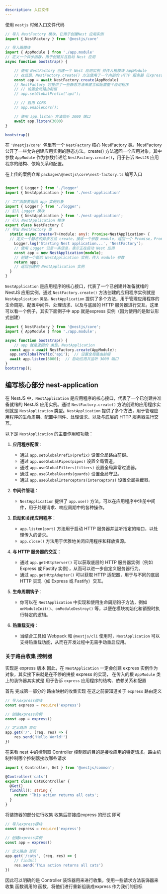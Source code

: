 ```yaml
---
description: 入口文件
---
```


使用 `nestjs` 时候入口文件代码

~~~ts
// 导入 NestFactory 模块，它用于创建Nest 应用实例
import { NestFactory } from '@nestjs/core'

// 导入跟模块
import { AppModule } from './app.module'
// 定义一个异步函数，用于创建并且启动 Nest 应用
async function bootstrap() {

	// 使用 NestFactory 创建一个 Nest 应用实例 并传入根模块 AppModule
	// 在底层，NestFactory.create() 方法使用了一个内部的 HTTP 服务器（Express 或 Fastify）来处理传入的请求
	const app = await NestFactory.create(AppModule)
	// NestFactory 它提供了一些静态方法来建立和配置整个应用程序
	// // 设置全局路由前缀
	// app.setGlobalPrefix("api");

	// // 启用 CORS
	// app.enableCors();

	// 使用 app.listen 方法监听 3000 端口
	await app.listen(3000)
}

bootstrap()
~~~

在 `'@nestjs/core'` 包里有一个 `NestFactory` 核心 NestFactory 类。NestFactory 公开了一些允许创建应用实例的静态方法。create() 方法返回一个应用对象，其中参数 `AppModule` 作为参数传递给 `NestFactory.create()`，用于告诉 `NestJS` 应用程序的结构、依赖关系和配置。

在上传的案例仓库 `packages\@nestjs\core\nest-factory.ts`  编写入口

~~~ ts

import { Logger } from './logger'
import { NestApplication } from './nest-application'

// 工厂函数要返回 app 实例对象
import { Logger } from './logger';
// 引入 Logger 模块
import { NestApplication } from './nest-application';
// 引入 NestApplication 模块
export class NestFactory {
// 导出 NestFactory 类
  static async create<T>(module: any): Promise<NestApplication> {
  // 定义一个静态的异步方法 create，接收一个参数 module，返回一个 Promise，Promise 的类型是 NestApplication
    Logger.log('Starting Nest application...', 'NestFactory');
    // 使用 Logger 记录一条信息，表示正在启动 Nest 应用
    const app = new NestApplication(module);
    // 创建一个新的 NestApplication 实例，传入 module 参数
    return app;
    // 返回创建的 NestApplication 实例
  }
}
~~~

`NestApplication` 是应用程序的核心接口，代表了一个已创建并准备就绪的 NestJS 应用实例。通过 `NestFactory.create()` 方法创建的应用程序实例就是 `NestApplication` `类型。NestApplication` 提供了多个方法，用于管理应用程序的 生命周期、配置中间件、处理请求、以及与底层的 HTTP 服务器进行交互。这里可以看一个例子，其实下面例子中 app 就是express 实例（因为使用的是默认形式创建）

~~~js
import { NestFactory } from '@nestjs/core';
import { AppModule } from './app.module';

async function bootstrap() {
	// app 就是返回的 类型。NestApplication
  const app = await NestFactory.create(AppModule);
  app.setGlobalPrefix('api');  // 设置全局路由前缀
  await app.listen(3000);  // 启动应用并监听 3000 端口
}
bootstrap();
~~~

## 编写核心部分 nest-application

在 NestJS 中，`NestApplication` 是应用程序的核心接口，代表了一个已创建并准备就绪的 NestJS 应用实例。通过 `NestFactory.create()` 方法创建的应用程序实例就是 `NestApplication` 类型。`NestApplication` 提供了多个方法，用于管理应用程序的生命周期、配置中间件、处理请求、以及与底层的 HTTP 服务器进行交互。

以下是 `NestApplication` 的主要作用和功能：

1. **应用程序配置**：
   - 通过 `app.setGlobalPrefix(prefix)` 设置全局路由前缀。
   - 通过 `app.useGlobalPipes(pipes)` 设置全局管道。
   - 通过 `app.useGlobalFilters(filters)` 设置全局异常过滤器。
   - 通过 `app.useGlobalGuards(guards)` 设置全局守卫。
   - 通过 `app.useGlobalInterceptors(interceptors)` 设置全局拦截器。

2. **中间件管理**：
   - `NestApplication` 提供了 `app.use()` 方法，可以在应用程序中注册中间件，用于处理请求、响应周期中的各种操作。

3. **启动和关闭应用程序**：
   - `app.listen(port)` 方法用于启动 HTTP 服务器并监听指定的端口，以处理传入的请求。
   - `app.close()` 方法用于优雅地关闭应用程序和释放资源。

4. **与 HTTP 服务器的交互**：
   - 通过 `app.getHttpServer()` 可以获取底层的 HTTP 服务器实例（例如 Express 或 Fastify 实例），从而可以进一步自定义服务器行为。
   - 通过 `app.getHttpAdapter()` 可以获取 HTTP 适配器，用于与不同的底层 HTTP 实现（如 Express 或 Fastify）交互。

5. **生命周期钩子**：
   - 你可以在 `NestApplication` 中实现和使用生命周期钩子方法，例如 `onModuleInit()`、`onModuleDestroy()` 等，以便在模块初始化和销毁时执行特定的逻辑。

6. **热重载支持**：
   - 当结合工具如 Webpack 和 `@nestjs/cli` 使用时，`NestApplication` 可以支持热重载功能，从而在开发过程中无需手动重启应用。


### 关于路由收集 控制器

实现是 express 版本 因此，在 `NestApplication` 一定会创建 express 实例作为对象，其实接下来就是在不停的拼接 express 的实现， 在传入的根 `AppModule` 类上的装饰器其实就是 用于告诉 `express` 应用程序的结构、依赖关系和配置

首先 完成第一部分的 路由映射的收集实现 在这之前要知道关于 `express` 路由定义

~~~ts
// 导入express模块
const express = require('express')

// 创建express实例
const app = express()

// 定义路由 首页
app.get('/', (req, res) => {
	res.send('Hello World!')
})
~~~

在来看 nest 中的控制器 Controller 控制器的目的是接收应用的特定请求。路由机制控制哪个控制器接收哪些请求

~~~ts
import { Controller, Get } from '@nestjs/common';

@Controller('cats')
export class CatsController {
  @Get()
  findAll(): string {
    return 'This action returns all cats';
  }
}
~~~

将装饰器的部分进行收集 收集后拼接成express 的形式 即可
~~~ts
// 导入express模块
const express = require('express')

// 创建express实例
const app = express()

// 定义路由 首页
app.get('/cats', (req, res) => {
	// findAll
	res.send('This action returns all cats')
})
~~~

因此可以明确的是 Controller  装饰器用来进行收集，使用一些请求方法装饰器来收集 函数调用的 函数，将他们进行重新组装成express 作为我们的目标

